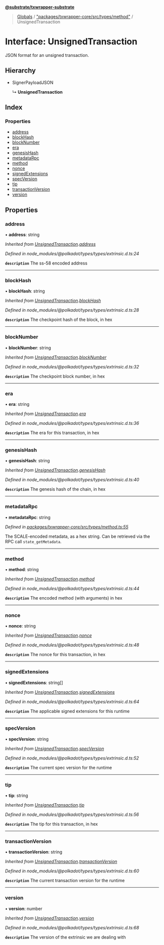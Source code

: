 **[@substrate/txwrapper-substrate](../README.md)**

> [Globals](../globals.md) / ["packages/txwrapper-core/src/types/method"](../modules/_packages_txwrapper_core_src_types_method_.md) / UnsignedTransaction

# Interface: UnsignedTransaction

JSON format for an unsigned transaction.

## Hierarchy

* SignerPayloadJSON

  ↳ **UnsignedTransaction**

## Index

### Properties

* [address](_packages_txwrapper_core_src_types_method_.unsignedtransaction.md#address)
* [blockHash](_packages_txwrapper_core_src_types_method_.unsignedtransaction.md#blockhash)
* [blockNumber](_packages_txwrapper_core_src_types_method_.unsignedtransaction.md#blocknumber)
* [era](_packages_txwrapper_core_src_types_method_.unsignedtransaction.md#era)
* [genesisHash](_packages_txwrapper_core_src_types_method_.unsignedtransaction.md#genesishash)
* [metadataRpc](_packages_txwrapper_core_src_types_method_.unsignedtransaction.md#metadatarpc)
* [method](_packages_txwrapper_core_src_types_method_.unsignedtransaction.md#method)
* [nonce](_packages_txwrapper_core_src_types_method_.unsignedtransaction.md#nonce)
* [signedExtensions](_packages_txwrapper_core_src_types_method_.unsignedtransaction.md#signedextensions)
* [specVersion](_packages_txwrapper_core_src_types_method_.unsignedtransaction.md#specversion)
* [tip](_packages_txwrapper_core_src_types_method_.unsignedtransaction.md#tip)
* [transactionVersion](_packages_txwrapper_core_src_types_method_.unsignedtransaction.md#transactionversion)
* [version](_packages_txwrapper_core_src_types_method_.unsignedtransaction.md#version)

## Properties

### address

•  **address**: string

*Inherited from [UnsignedTransaction](_packages_txwrapper_core_src_types_method_.unsignedtransaction.md).[address](_packages_txwrapper_core_src_types_method_.unsignedtransaction.md#address)*

*Defined in node_modules/@polkadot/types/types/extrinsic.d.ts:24*

**`description`** The ss-58 encoded address

___

### blockHash

•  **blockHash**: string

*Inherited from [UnsignedTransaction](_packages_txwrapper_core_src_types_method_.unsignedtransaction.md).[blockHash](_packages_txwrapper_core_src_types_method_.unsignedtransaction.md#blockhash)*

*Defined in node_modules/@polkadot/types/types/extrinsic.d.ts:28*

**`description`** The checkpoint hash of the block, in hex

___

### blockNumber

•  **blockNumber**: string

*Inherited from [UnsignedTransaction](_packages_txwrapper_core_src_types_method_.unsignedtransaction.md).[blockNumber](_packages_txwrapper_core_src_types_method_.unsignedtransaction.md#blocknumber)*

*Defined in node_modules/@polkadot/types/types/extrinsic.d.ts:32*

**`description`** The checkpoint block number, in hex

___

### era

•  **era**: string

*Inherited from [UnsignedTransaction](_packages_txwrapper_core_src_types_method_.unsignedtransaction.md).[era](_packages_txwrapper_core_src_types_method_.unsignedtransaction.md#era)*

*Defined in node_modules/@polkadot/types/types/extrinsic.d.ts:36*

**`description`** The era for this transaction, in hex

___

### genesisHash

•  **genesisHash**: string

*Inherited from [UnsignedTransaction](_packages_txwrapper_core_src_types_method_.unsignedtransaction.md).[genesisHash](_packages_txwrapper_core_src_types_method_.unsignedtransaction.md#genesishash)*

*Defined in node_modules/@polkadot/types/types/extrinsic.d.ts:40*

**`description`** The genesis hash of the chain, in hex

___

### metadataRpc

•  **metadataRpc**: string

*Defined in [packages/txwrapper-core/src/types/method.ts:55](https://github.com/paritytech/txwrapper-core/blob/95825c7/packages/txwrapper-core/src/types/method.ts#L55)*

The SCALE-encoded metadata, as a hex string. Can be retrieved via the RPC
call `state_getMetadata`.

___

### method

•  **method**: string

*Inherited from [UnsignedTransaction](_packages_txwrapper_core_src_types_method_.unsignedtransaction.md).[method](_packages_txwrapper_core_src_types_method_.unsignedtransaction.md#method)*

*Defined in node_modules/@polkadot/types/types/extrinsic.d.ts:44*

**`description`** The encoded method (with arguments) in hex

___

### nonce

•  **nonce**: string

*Inherited from [UnsignedTransaction](_packages_txwrapper_core_src_types_method_.unsignedtransaction.md).[nonce](_packages_txwrapper_core_src_types_method_.unsignedtransaction.md#nonce)*

*Defined in node_modules/@polkadot/types/types/extrinsic.d.ts:48*

**`description`** The nonce for this transaction, in hex

___

### signedExtensions

•  **signedExtensions**: string[]

*Inherited from [UnsignedTransaction](_packages_txwrapper_core_src_types_method_.unsignedtransaction.md).[signedExtensions](_packages_txwrapper_core_src_types_method_.unsignedtransaction.md#signedextensions)*

*Defined in node_modules/@polkadot/types/types/extrinsic.d.ts:64*

**`description`** The applicable signed extensions for this runtime

___

### specVersion

•  **specVersion**: string

*Inherited from [UnsignedTransaction](_packages_txwrapper_core_src_types_method_.unsignedtransaction.md).[specVersion](_packages_txwrapper_core_src_types_method_.unsignedtransaction.md#specversion)*

*Defined in node_modules/@polkadot/types/types/extrinsic.d.ts:52*

**`description`** The current spec version for the runtime

___

### tip

•  **tip**: string

*Inherited from [UnsignedTransaction](_packages_txwrapper_core_src_types_method_.unsignedtransaction.md).[tip](_packages_txwrapper_core_src_types_method_.unsignedtransaction.md#tip)*

*Defined in node_modules/@polkadot/types/types/extrinsic.d.ts:56*

**`description`** The tip for this transaction, in hex

___

### transactionVersion

•  **transactionVersion**: string

*Inherited from [UnsignedTransaction](_packages_txwrapper_core_src_types_method_.unsignedtransaction.md).[transactionVersion](_packages_txwrapper_core_src_types_method_.unsignedtransaction.md#transactionversion)*

*Defined in node_modules/@polkadot/types/types/extrinsic.d.ts:60*

**`description`** The current transaction version for the runtime

___

### version

•  **version**: number

*Inherited from [UnsignedTransaction](_packages_txwrapper_core_src_types_method_.unsignedtransaction.md).[version](_packages_txwrapper_core_src_types_method_.unsignedtransaction.md#version)*

*Defined in node_modules/@polkadot/types/types/extrinsic.d.ts:68*

**`description`** The version of the extrinsic we are dealing with
